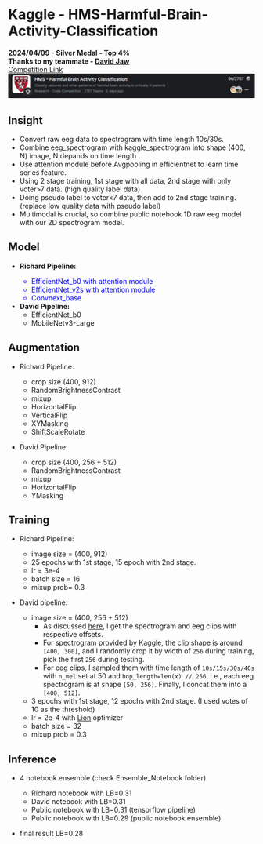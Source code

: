 # Kaggle - HMS-Harmful-Brain-Activity-Classification
**2024/04/09 - Silver Medal - Top 4%**  
**Thanks to my teammate - [David Jaw](https://github.com/davidjaw)**  
[Competition Link](https://www.kaggle.com/competitions/hms-harmful-brain-activity-classification)
![image](https://github.com/RichardLiu083/Kaggle-HMS-Harmful-Brain-Activity-Classification/blob/master/kaggle.PNG)

## Insight
- Convert raw eeg data to spectrogram with time length 10s/30s.
- Combine eeg_spectrogram with kaggle_spectrogram into shape (400, N) image, N depands on time length .
- Use attention module before Avgpooling in efficientnet to learn time series feature.
- Using 2 stage training, 1st stage with all data, 2nd stage with only voter>7 data. (high quality label data)
- Doing pseudo label to voter<7 data, then add to 2nd stage training. (replace low quality data with pseudo label)
- Multimodal is crucial, so combine public notebook 1D raw eeg model with our 2D spectrogram model.

## Model
- **Richard Pipeline:**<span style="color:blue">
  - EfficientNet_b0 with attention module
  - EfficientNet_v2s with attention module
  - Convnext_base
- **David Pipeline:**
  - EfficientNet_b0
  - MobileNetv3-Large

## Augmentation
- Richard Pipeline:
  - crop size (400, 912)
  - RandomBrightnessContrast
  - mixup
  - HorizontalFlip
  - VerticalFlip
  - XYMasking
  - ShiftScaleRotate

  
- David Pipeline:
  - crop size (400, 256 + 512)
  - RandomBrightnessContrast
  - mixup
  - HorizontalFlip
  - YMasking

## Training
- Richard Pipeline:
  - image size = (400, 912)
  - 25 epochs with 1st stage, 15 epoch with 2nd stage.
  - lr = 3e-4
  - batch size = 16
  - mixup prob= 0.3

  
- David pipeline:
  - image size = (400, 256 + 512)
    - As discussed [here](https://www.kaggle.com/competitions/hms-harmful-brain-activity-classification/discussion/468010), I get the spectrogram and eeg clips with respective offsets. 
    - For spectrogram provided by Kaggle, the clip shape is around `[400, 300]`, and I randomly crop it by width of `256` during training, pick the first `256` during testing.
    - For eeg clips, I sampled them with time length of `10s/15s/30s/40s` with `n_mel` set at 50 and `hop_length=len(x) // 256`, i.e., each eeg spectrogram is at shape `[50, 256]`. Finally, I concat them into a `[400, 512]`.
  - 3 epochs with 1st stage, 12 epochs with 2nd stage. (I used votes of 10 as the threshold)
  - lr = 2e-4 with [Lion](https://github.com/lucidrains/lion-pytorch) optimizer
  - batch size = 32
  - mixup prob = 0.3

## Inference
- 4 notebook ensemble (check Ensemble_Notebook folder)
  - Richard notebook with LB=0.31  
  - David notebook with LB=0.31  
  - Public notebook with LB=0.31  (tensorflow pipeline)
  - Public notebook with LB=0.29  (public notebook ensemble)

- final result LB=0.28
